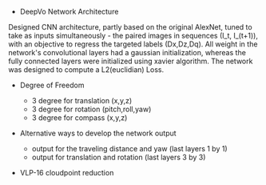- DeepVo Network Architecture

Designed CNN architecture, partly based on the original AlexNet, tuned to take as inputs simultaneously - the paired images in sequences (I_t, I_(t+1)), with an objective to regress the targeted labels (Dx,Dz,Dq). All weight in the network's convolutional layers had a gaussian initialization, whereas the fully connected layers were initialized using xavier algorithm. The network was designed to compute a L2(euclidian) Loss. 


- Degree of Freedom
  - 3 degree for translation (x,y,z)
  - 3 degree for rotation (pitch,roll,yaw)
  - 3 degree for compass (x,y,z)


- Alternative ways to develop the network output
    - output for the traveling distance and yaw (last layers 1 by 1) 
    - output for translation and rotation (last layers 3 by 3)

- VLP-16 cloudpoint reduction

